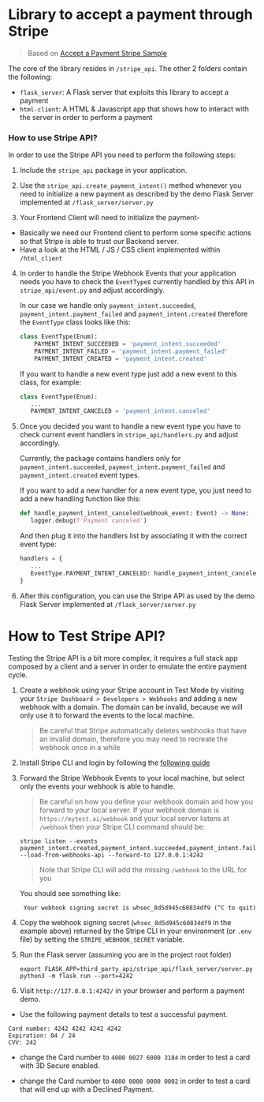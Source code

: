# Library to accept a payment through Stripe

> Based on [Accept a Payment Stripe Sample](https://github.com/stripe-samples/accept-a-payment) 

The core of the library resides in `/stripe_api`. The other 2 folders contain the 
following: 

- `flask_server`: A Flask server that exploits this library to accept a payment
- `html-client`: A HTML & Javascript app that shows how to interact with the 
  server in order to perform a payment

### How to use Stripe API?

In order to use the Stripe API you need to perform the following steps:

1. Include the `stripe_api` package in your application.

2. Use the `stripe_api.create_payment_intent()` method whenever you need to
   initialize a new payment as described by the demo Flask Server implemented
   at `/flask_server/server.py`

3. Your Frontend Client will need to initialize the payment-

  - Basically we need our Frontend client to perform some specific actions
    so that Stripe is able to trust our Backend server.
  - Have a look at the HTML / JS / CSS client implemented within
    `/html_client`

4. In order to handle the Stripe Webhook Events that your application needs you have to
   check the `EventType`s currently handled by this API in `stripe_api/event.py`
   and adjust accordingly.

   In our case we handle only `payment_intent.succeeded`, `payment_intent.payment_failed`
   and `payment_intent.created` therefore the `EventType` class looks like this:

   ```python
   class EventType(Enum):
       PAYMENT_INTENT_SUCCEEDED = 'payment_intent.succeeded'
       PAYMENT_INTENT_FAILED = 'payment_intent.payment_failed'
       PAYMENT_INTENT_CREATED = 'payment_intent.created'
   ```

   If you want to handle a new event type just add a new event to this class, for example:

   ```python
   class EventType(Enum):
      ...
      PAYMENT_INTENT_CANCELED = 'payment_intent.canceled'
   ```

5. Once you decided you want to handle a new event type you have to
   check current event handlers in `stripe_api/handlers.py`
   and adjust accordingly.

   Currently, the package contains handlers only for `payment_intent.succeeded`,
   `payment_intent.payment_failed` and `payment_intent.created` event types.

   If you want to add a new handler for a new event type, you just need to add a
   new handling function like this:

   ```python
   def handle_payment_intent_canceled(webhook_event: Event) -> None:
      logger.debug(f'Payment canceled')   
   ```

   And then plug it into the handlers list by associating it with the correct event type:

   ```python
   handlers = {
      ...
      EventType.PAYMENT_INTENT_CANCELED: handle_payment_intent_canceled
   }
   ```

6. After this configuration, you can use the Stripe API as used by the
   demo Flask Server implemented at `/flask_server/server.py`

# How to Test Stripe API?

Testing the Stripe API is a bit more complex, it requires a full stack app
composed by a client and a server in order to emulate the entire payment cycle.

1. Create a webhook using your Stripe account in Test Mode by visiting your
   `Stripe Dashboard > Developers > Webhooks` and adding a new webhook with a
   domain. The domain can be invalid, because we will only use it to forward the
   events to the local machine.

   > Be careful that Stripe automatically deletes webhooks that have an invalid
   domain, therefore you may need to recreate the webhook once in a while

2. Install Stripe CLI and login by following the [following guide](https://stripe.com/docs/stripe-cli)

3. Forward the Stripe Webhook Events to your local machine, but select only the 
   events your webhook is able to handle.

   > Be careful on how you define your webhook domain and how you forward to
   your local server. If your webhook domain is `https://mytest.ai/webhook`
   and your local server listens at `/webhook` then your Stripe CLI command
   should be:

    ```shell
    stripe listen --events payment_intent.created,payment_intent.succeeded,payment_intent.failure --load-from-webhooks-api --forward-to 127.0.0.1:4242
    ```

   > Note that Stripe CLI will add the missing `/webhook` to the URL for you

   You should see something like:

    ```shell
     Your webhook signing secret is whsec_8d5d945c60834df9 (^C to quit)
    ```

4. Copy the webhook signing secret (`whsec_8d5d945c60834df9` in the example
   above) returned by the Stripe CLI in your environment (or `.env` file)
   by setting the `STRIPE_WEBHOOK_SECRET` variable.

5. Run the Flask server (assuming you are in the project root folder)

    ```
    export FLASK_APP=third_party_api/stripe_api/flask_server/server.py
    python3 -m flask run --port=4242
    ```

6. Visit `http://127.0.0.1:4242/` in your browser and perform a payment demo.

  - Use the following payment details to test a successful payment.

   ```
   Card number: 4242 4242 4242 4242
   Expiration: 04 / 24
   CVV: 242
   ```

  - change the Card number to `4000 0027 6000 3184` in order to test a card
    with 3D Secure enabled.

  - change the Card number to `4000 0000 0000 0002` in order to test a card that
    will end up with a Declined Payment.
  

